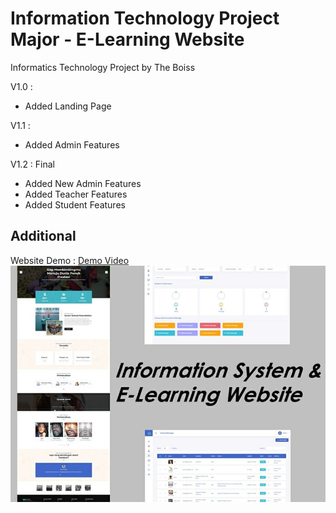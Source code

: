 # Information Technology Project Major - E-Learning Website
Informatics Technology Project by The Boiss


V1.0 :
- Added Landing Page

V1.1 :
- Added Admin Features

V1.2 : Final
- Added New Admin Features
- Added Teacher Features
- Added Student Features

## Additional
Website Demo : [Demo Video](https://drive.google.com/file/d/1I_YW5s6fpMEkpsGk8jB7YuKIt22WmR0s/view?usp=sharing)
<img src="portfolio-2.jpg">

